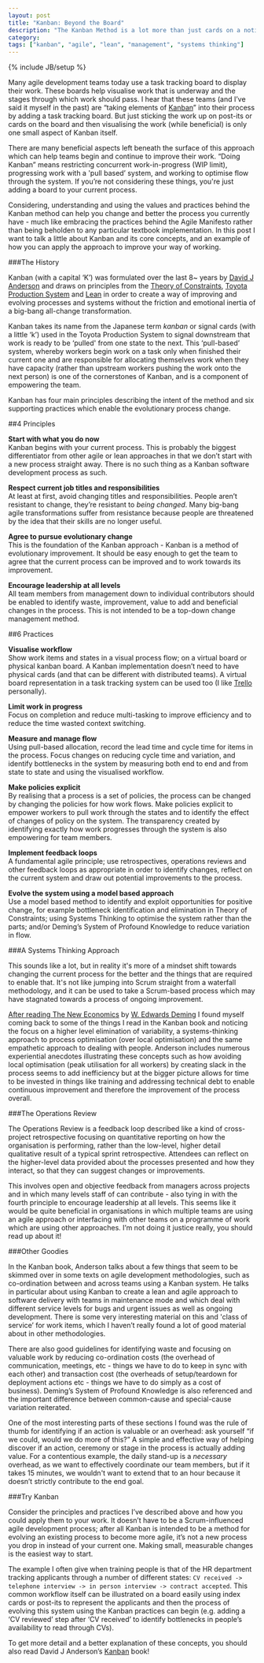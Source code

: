 ```yaml
---
layout: post
title: "Kanban: Beyond the Board"
description: "The Kanban Method is a lot more than just cards on a notice board. Using the principles of Kanban you can evolve your current process into a process of continuous improvement."
category: 
tags: ["kanban", "agile", "lean", "management", "systems thinking"]
---
```

{% include JB/setup %}

Many agile development teams today use a task tracking board to display their work. These boards help visualise work that is underway and the stages through which work should pass. I hear that these teams (and I’ve said it myself in the past) are “taking elements of [Kanban](http://www.amazon.co.uk/Kanban-David-J-Anderson-ebook/dp/B0057H2M70/)” into their process by adding a task tracking board. But just sticking the work up on post-its or cards on the board and then visualising the work (while beneficial) is only one small aspect of Kanban itself. 

There are many beneficial aspects left beneath the surface of this approach which can help teams begin and continue to improve their work. “Doing Kanban” means restricting concurrent work-in-progress (WIP limit), progressing work with a 'pull based’ system, and working to optimise flow through the system. If you’re not considering these things, you're just adding a board to your current process.

Considering, understanding and using the values and practices behind the Kanban method can help you change and better the process you currently have - much like embracing the practices behind the Agile Manifesto rather than being beholden to any particular textbook implementation. In this post I want to talk a little about Kanban and its core concepts, and an example of how you can apply the approach to improve your way of working.




###The History

Kanban (with a capital ‘K’) was formulated over the last 8~ years by [David J Anderson](http://twitter.com/lkuceo) and draws on principles from the [Theory of Constraints](http://en.wikipedia.org/wiki/Theory_of_constraints), [Toyota Production System](http://en.wikipedia.org/wiki/Toyota_production_system) and [Lean](http://en.wikipedia.org/wiki/Lean_software_development) in order to create a way of improving and evolving processes and systems without the friction and emotional inertia of a big-bang all-change transformation. 

Kanban takes its name from the Japanese term *kanban* or signal cards (with a little ‘k’) used in the Toyota Production System to signal downstream that work is ready to be ‘pulled' from one state to the next. This ‘pull-based’ system, whereby workers begin work on a task only when finished their current one and are responsible for allocating themselves work when they have capacity (rather than upstream workers pushing the work onto the next person) is one of the cornerstones of Kanban, and is a component of empowering the team.

Kanban has four main principles describing the intent of the method and six supporting practices which enable the evolutionary process change.




##4 Principles


**Start with what you do now**  
Kanban begins with your current process. This is probably the biggest differentiator from other agile or lean approaches in that we don’t start with a new process straight away. There is no such thing as a Kanban software development process as such.

**Respect current job titles and responsibilities**  
At least at first, avoid changing titles and responsibilities. People aren’t resistant to change, they’re resistant to *being changed*. Many big-bang agile transformations suffer from resistance because people are threatened by the idea that their skills are no longer useful.

**Agree to pursue evolutionary change**  
This is the foundation of the Kanban approach - Kanban is a method of evolutionary improvement. It should be easy enough to get the team to agree that the current process can be improved and to work towards its improvement.

**Encourage leadership at all levels**  
All team members from management down to individual contributors should be enabled to identify waste, improvement, value to add and beneficial changes in the process. This is not intended to be a top-down change management method.




##6 Practices

**Visualise workflow**  
Show work items and states in a visual process flow; on a virtual board or physical kanban board. A Kanban implementation doesn’t need to have physical cards (and that can be different with distributed teams). A virtual board representation in a task tracking system can be used too (I like [Trello](http://www.trello.com) personally).

**Limit work in progress**  
Focus on completion and reduce multi-tasking to improve efficiency and to reduce the time wasted context switching.

**Measure and manage flow**  
Using pull-based allocation, record the lead time and cycle time for items in the process. Focus changes on reducing cycle time and variation, and identify bottlenecks in the system by measuring both end to end and from state to state and using the visualised workflow.

**Make policies explicit**  
By realising that a process is a set of policies, the process can be changed by changing the policies for how work flows. Make policies explicit to empower workers to pull work through the states and to identify the effect of changes of policy on the system. The transparency created by identifying exactly how work progresses through the system is also empowering for team members.

**Implement feedback loops**  
A fundamental agile principle; use retrospectives, operations reviews and other feedback loops as appropriate in order to identify changes, reflect on the current system and draw out potential improvements to the process.

**Evolve the system using a model based approach**  
Use a model based method to identify and exploit opportunities for positive change, for example bottleneck identification and elimination in Theory of Constraints; using Systems Thinking to optimise the system rather than the parts; and/or Deming’s System of Profound Knowledge to reduce variation in flow.




###A Systems Thinking Approach

This sounds like a lot, but in reality it's more of a mindset shift towards changing the current process for the better and the things that are required to enable that. It's not like jumping into Scrum straight from a waterfall methodology, and it can be used to take a Scrum-based process which may have stagnated towards a process of ongoing improvement.

[After reading The New Economics](http://willhamill.com/2013/11/06/the-new-economics) by [W. Edwards Deming](http://www.amazon.co.uk/dp/0262541165) I found myself coming back to some of the things I read in the Kanban book and noticing the focus on a higher level elimination of variability, a systems-thinking approach to process optimisation (over local optimisation) and the same empathetic approach to dealing with people. Anderson includes numerous experiential anecdotes illustrating these concepts such as how avoiding local optimisation (peak utilisation for all workers) by creating slack in the process seems to add inefficiency but at the bigger picture allows for time to be invested in things like training and addressing technical debt to enable continuous improvement and therefore the improvement of the process overall.




###The Operations Review

The Operations Review is a feedback loop described like a kind of cross-project retrospective focusing on quantitative reporting on how the organisation is performing, rather than the low-level, higher detail qualitative result of a typical sprint retrospective. Attendees can reflect on the higher-level data provided about the processes presented and how they interact, so that they can suggest changes or improvements. 

This involves open and objective feedback from managers across projects and in which many levels staff of can contribute - also tying in with the fourth principle to encourage leadership at all levels. This seems like it would be quite beneficial in organisations in which multiple teams are using an agile approach or interfacing with other teams on a programme of work which are using other approaches. I’m not doing it justice really, you should read up about it!




###Other Goodies

In the Kanban book, Anderson talks about a few things that seem to be skimmed over in some texts on agile development methodologies, such as co-ordination between and across teams using a Kanban system. He talks in particular about using Kanban to create a lean and agile approach to software delivery with teams in maintenance mode and which deal with different service levels for bugs and urgent issues as well as ongoing development. There is some very interesting material on this and 'class of service’ for work items, which I haven’t really found a lot of good material about in other methodologies.

There are also good guidelines for identifying waste and focusing on valuable work by reducing co-ordination costs (the overhead of communication, meetings, etc - things we have to do to keep in sync with each other) and transaction cost (the overheads of setup/teardown for deployment actions etc - things we have to do simply as a cost of business). Deming’s System of Profound Knowledge is also referenced and the important difference between common-cause and special-cause variation reiterated.

One of the most interesting parts of these sections I found was the rule of thumb for identifying if an action is valuable or an overhead: ask yourself “if we could, would we do more of this?” A simple and effective way of helping discover if an action, ceremony or stage in the process is actually adding value. For a contentious example, the daily stand-up is a *necessary* overhead, as we want to effectively coordinate our team members, but if it takes 15 minutes, we wouldn't want to extend that to an hour because it doesn’t strictly contribute to the end goal.




###Try Kanban

Consider the principles and practices I’ve described above and how you could apply them to your work. It doesn’t have to be a Scrum-influenced agile development process; after all Kanban is intended to be a method for evolving an existing process to become more agile, it’s not a new process you drop in instead of your current one. Making small, measurable changes is the easiest way to start.

The example I often give when training people is that of the HR department tracking applicants through a number of different states: `CV received -> telephone interview -> in person interview -> contract accepted`. This common workflow itself can be illustrated on a board easily using index cards or post-its to represent the applicants and then the process of evolving this system using the Kanban practices can begin (e.g. adding a ‘CV reviewed’ step after ‘CV received’ to identify bottlenecks in people’s availability to read through CVs).

To get more detail and a better explanation of these concepts, you should also read David J Anderson’s [Kanban](http://www.amazon.co.uk/Kanban-David-J-Anderson-ebook/dp/B0057H2M70/) book!

